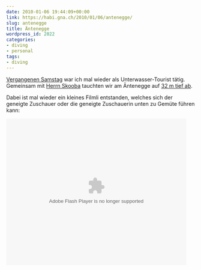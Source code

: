 ```yaml
---
date: 2010-01-06 19:44:09+00:00
link: https://habi.gna.ch/2010/01/06/antenegge/
slug: antenegge
title: Äntenegge
wordpress_id: 2022
categories:
- diving
- personal
tags:
- diving
---
```


[Vergangenen Samstag](https://habi.gna.ch/2010/01/02/hat-der-niesen-einen-hut/) war ich mal wieder als Unterwasser-Tourist tätig. Gemeinsam mit [Herrn Skooba](http://www.skooba.com/) tauchten wir am Äntenegge auf [32 m tief ab](https://habi.gna.ch/divelog/10.01.02.aentenegge.pdf).

Dabei ist mal wieder ein kleines Filmli entstanden, welches sich der geneigte Zuschauer oder die geneigte Zuschauerin unten zu Gemüte führen kann:

<embed src="http://blip.tv/play/gZhYgbvIdAI" type="application/x-shockwave-flash" allowscriptaccess="always" allowfullscreen="true" width="480" height="390">
